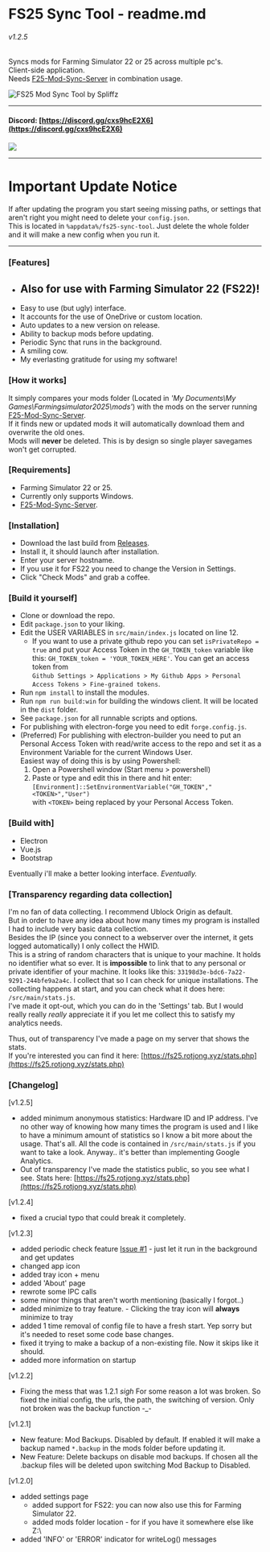 # FS25 Sync Tool - readme.md
###### v1.2.5
   
Syncs mods for Farming Simulator 22 or 25 across multiple pc's.   
Client-side application.   
Needs [F25-Mod-Sync-Server](https://github.com/spliffz/FS25-Mod-Sync-Server) in combination usage.
   
![FS25 Mod Sync Tool by Spliffz](http://fs25.rotjong.xyz/githubpage/FS25-mst-02.png)   

---

#### Discord: [https://discord.gg/cxs9hcE2X6](https://discord.gg/cxs9hcE2X6)   

[<img src="https://cdn.buymeacoffee.com/buttons/v2/default-yellow.png">](https://www.buymeacoffee.com/Spliffz)

---
# Important Update Notice
If after updating the program you start seeing missing paths, or settings that aren't right you might need to delete your `config.json`.   
This is located in `%appdata%/fs25-sync-tool`. Just delete the whole folder and it will make a new config when you run it.

---

### [Features]
  - ## **Also for use with Farming Simulator 22 (FS22)!**
  - Easy to use (but ugly) interface. 
  - It accounts for the use of OneDrive or custom location.
  - Auto updates to a new version on release.
  - Ability to backup mods before updating.
  - Periodic Sync that runs in the background. 
  - A smiling cow.
  - My everlasting gratitude for using my software!

### [How it works]
It simply compares your mods folder (Located in *'My Documents\My Games\Farmingsimulator2025\mods'*) with the mods on the server running [F25-Mod-Sync-Server](https://github.com/spliffz/FS25-Mod-Sync-Server).   
If it finds new or updated mods it will automatically download them and overwrite the old ones.   
Mods will **never** be deleted. This is by design so single player savegames won't get corrupted.


### [Requirements]
 - Farming Simulator 22 or 25.
 - Currently only supports Windows.
 - [F25-Mod-Sync-Server](https://github.com/spliffz/FS25-Mod-Sync-Server).

### [Installation]
 - Download the last build from [Releases](https://github.com/spliffz/FS25-Sync-Tool/releases).
 - Install it, it should launch after installation.
 - Enter your server hostname.
 - If you use it for FS22 you need to change the Version in Settings.
 - Click "Check Mods" and grab a coffee.

### [Build it yourself]
  - Clone or download the repo.
  - Edit `package.json` to your liking.
  - Edit the USER VARIABLES in `src/main/index.js` located on line 12.
    - If you want to use a private github repo you can set `isPrivateRepo = true` and put your Access Token in the `GH_TOKEN_token` variable like this: `GH_TOKEN_token = 'YOUR_TOKEN_HERE'`.
    You can get an access token from   
    `Github Settings > Applications > My Github Apps > Personal Access Tokens > Fine-grained tokens`.
  - Run `npm install` to install the modules.
  - Run `npm run build:win` for building the windows client. It will be located in the `dist` folder.
  - See `package.json` for all runnable scripts and options.
  - For publishing with electron-forge you need to edit `forge.config.js`.
  - (Preferred) For publishing with electron-builder you need to put an Personal Access Token with read/write access to the repo and set it as a Environment Variable for the current Windows User.   
  Easiest way of doing this is by using Powershell:   
    1. Open a Powershell window (Start menu > powershell)
    2. Paste or type and edit this in there and hit enter:   
    `[Environment]::SetEnvironmentVariable("GH_TOKEN","<TOKEN>","User")`   
    with `<TOKEN>` being replaced by your Personal Access Token.

### [Build with]
  - Electron
  - Vue.js
  - Bootstrap

Eventually i'll make a better looking interface. *Eventually.*

### [Transparency regarding data collection]
I'm no fan of data collecting. I recommend Ublock Origin as default.   
But in order to have any idea about how many times my program is installed I had to include very basic data collection.   
Besides the IP (since you connect to a webserver over the internet, it gets logged automatically) I only collect the HWID.   
This is a string of random characters that is unique to your machine. It holds no identifier what so ever. It is **impossible** to link that to any personal or private identifier of your machine. It looks like this: `33198d3e-bdc6-7a22-9291-244bfe9a2a4c`.
I collect that so I can check for unique installations.
The collecting happens at start, and you can check what it does here: `/src/main/stats.js`.   
I've made it opt-out, which you can do in the 'Settings' tab.
But I would really really *really* appreciate it if you let me collect this to satisfy my analytics needs.    

Thus, out of transparency I've made a page on my server that shows the stats.   
If you're interested you can find it here: [https://fs25.rotjong.xyz/stats.php](https://fs25.rotjong.xyz/stats.php)

### [Changelog]
[v1.2.5]
- added minimum anonymous statistics: Hardware ID and IP address. I've no other way of knowing how many times the program is used and I like to have a minimum amount of statistics so I know a bit more about the usage. That's all. All the code is contained in `/src/main/stats.js` if you want to take a look. Anyway.. it's better than implementing Google Analytics.
- Out of transparency I've made the statistics public, so you see what I see. Stats here: [https://fs25.rotjong.xyz/stats.php](https://fs25.rotjong.xyz/stats.php)

[v1.2.4]
- fixed a crucial typo that could break it completely.

[v1.2.3]
- added periodic check feature [Issue #1](https://github.com/spliffz/FS25-Sync-Tool/issues/1) - just let it run in the background and get updates
- changed app icon
- added tray icon + menu
- added 'About' page
- rewrote some IPC calls
- some minor things that aren't worth mentioning (basically I forgot..)
- added minimize to tray feature. - Clicking the tray icon will **always** minimize to tray
- added 1 time removal of config file to have a fresh start. Yep sorry but it's needed to reset some code base changes.
- fixed it trying to make a backup of a non-existing file. Now it skips like it should.
- added more information on startup

[v1.2.2]
- Fixing the mess that was 1.2.1 *sigh* For some reason a lot was broken.
So fixed the initial config, the urls, the path, the switching of version. Only not broken was the backup function -_-

[v1.2.1]
- New feature: Mod Backups. Disabled by default. If enabled it will make a backup named `*.backup` in the mods folder before updating it.
- New Feature: Delete backups on disable mod backups. If chosen all the .backup files will be deleted upon switching Mod Backup to Disabled.

[v1.2.0]
- added settings page
  - added support for FS22: you can now also use this for Farming Simulator 22.
  - added mods folder location - for if you have it somewhere else like Z:\
- added 'INFO' or 'ERROR' indicator for writeLog() messages





